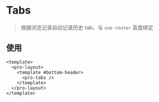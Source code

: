 # Tabs

> 根据浏览记录自动记录历史 tab，与 `vue-router` 高度绑定

## 使用

```vue
<template>
  <pro-layout>
    <template #bottom-header>
      <pro-tabs />
    </template>
  </pro-layout>
</template>
```
